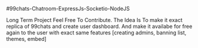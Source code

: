 #99chats-Chatroom-ExpressJs-Socketio-NodeJS

Long Term Project Feel Free To Contribute. The Idea Is To make it exact replica of 99chats and create user dashboard. And make it availabe for free again to the user with exact 
same features [creating admins, banning list, themes, embed]




